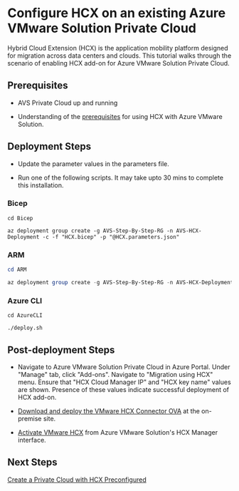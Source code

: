# Configure HCX on an existing Azure VMware Solution Private Cloud

Hybrid Cloud Extension (HCX) is the application mobility platform designed for migration across data centers and clouds. This tutorial walks through the scenario of enabling HCX add-on for Azure VMware Solution Private Cloud.

## Prerequisites

* AVS Private Cloud up and running

* Understanding of the [prerequisites](https://docs.microsoft.com/azure/azure-vmware/install-vmware-hcx#prerequisites) for using HCX with Azure VMware Solution.

## Deployment Steps

* Update the parameter values in the parameters file.

* Run one of the following scripts. It may take upto 30 mins to complete this installation.

### Bicep

```azurecli-interactive
cd Bicep

az deployment group create -g AVS-Step-By-Step-RG -n AVS-HCX-Deployment -c -f "HCX.bicep" -p "@HCX.parameters.json"
```

### ARM

```powershell
cd ARM

az deployment group create -g AVS-Step-By-Step-RG -n AVS-HCX-Deployment -c -f "HCX.deploy.json" -p "@HCX.parameters.json"
```

### Azure CLI

```azurecli-interactive
cd AzureCLI

./deploy.sh
```

## Post-deployment Steps

* Navigate to Azure VMware Solution Private Cloud in Azure Portal. Under "Manage" tab, click "Add-ons". Navigate to "Migration using HCX" menu. Ensure that "HCX Cloud Manager IP" and "HCX key name" values are shown. Presence of these values indicate successful deployment of HCX add-on.

* [Download and deploy the VMware HCX Connector OVA](https://docs.microsoft.com/azure/azure-vmware/install-vmware-hcx#download-and-deploy-the-vmware-hcx-connector-ova) at the on-premise site.

* [Activate VMware HCX](https://docs.microsoft.com/azure/azure-vmware/install-vmware-hcx#activate-vmware-hcx) from Azure VMware Solution's HCX Manager interface.

## Next Steps

[Create a Private Cloud with HCX Preconfigured](../../PrivateCloud/AVS-PrivateCloud-WithHCX/readme.md)
